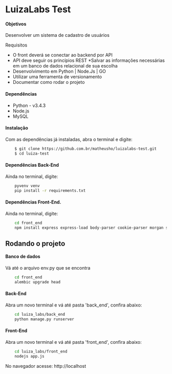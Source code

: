 # LuizaLabs Test

#### Objetivos

Desenvolver um sistema de cadastro de usuários

Requisitos

* O front deverá se conectar ao back­end por API
* API deve seguir os princípios REST
*Salvar as informações necessárias em um banco de dados relacional de sua escolha
* Desenvolvimento em Python | Node.Js | GO
* Utilizar uma ferramenta de versionamento
* Documentar como rodar o projeto


#### Dependências

* Python - v3.4.3
* Node.js
* MySQL


#### Instalação

Com as dependências já instaladas, abra o terminal e digite:

```sh
    $ git clone https://github.com.br/matheusho/luizalabs-test.git
    $ cd luiza-test
```


#### Dependências Back-End

Ainda no terminal, digite:

```sh
    pyvenv venv
    pip install -r requirements.txt
```

#### Dependências Front-End.

Ainda no terminal, digite:

```sh
    cd front_end
    npm install express express-load body-parser cookie-parser morgan serve-favicon ejs
```

## Rodando o projeto


#### Banco de dados

Vá até o arquivo env.py que se encontra

```sh
    cd front_end
    alembic upgrade head
```

#### Back-End

Abra um novo terminal e vá até pasta 'back_end', confira abaixo:

```sh
    cd luiza_labs/back_end
    python manage.py runserver
```


#### Front-End

Abra um novo terminal e vá até pasta 'front_end', confira abaixo:

```sh
    cd luiza_labs/front_end
    nodejs app.js
```

No navegador acesse: http://localhost
